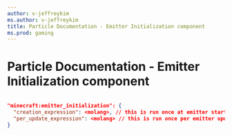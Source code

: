```yaml
---
author: v-jeffreykim
ms.author: v-jeffreykim
title: Particle Documentation - Emitter Initialization component
ms.prod: gaming
---
```


# Particle Documentation - Emitter Initialization component

```json

"minecraft:emitter_initialization": {
  "creation_expression": <molang>, // this is run once at emitter startup
  "per_update_expression": <molang> // this is run once per emitter update
}

```
